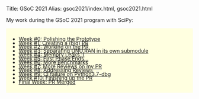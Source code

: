 Title: GSoC 2021
Alias: gsoc2021/index.html, gsoc2021.html

My work during the GSoC 2021 program with SciPy:

<div style='background-color: lightyellow; padding: 10px;'>
    <ul style='line-height:75%;'>
    <li><a href="/gsoc2021/week0">Week #0: Polishing the Prototype</a></li>
    <li><a href="/gsoc2021/week1">Week #1: Creating a (big) PR</a></li>
    <li><a href="/gsoc2021/week2">Week #2: Working on the PR</a></li>
    <li><a href="/gsoc2021/week3">Week #3: Separating UNU.RAN in its own submodule</a></li>
    <li><a href="/gsoc2021/week4">Week #4: Memory Leaks :(</a></li>
    <li><a href="/gsoc2021/week5">Week #5: First Phase Ends...</a></li>
    <li><a href="/gsoc2021/week6">Week #6: More Benchmarks</a></li>
    <li><a href="/gsoc2021/week7">Week #7: More Reviews on my PR</a></li>
    <li><a href="/gsoc2021/week8">Week #8: Addressing Reviews</a></li>
    <li><a href="/gsoc2021/week9">Week #9: CI failure on Python3.7-dbg</a></li>
    <li><a href="/gsoc2021/week10">Week #10: Finishing up the PR</a></li>
    <li><a href="/gsoc2021/week11">Final Week: PR Merged</a></li>
    </ul>
</div>
